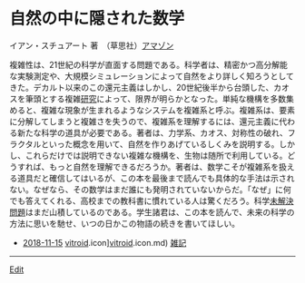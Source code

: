 # 自然の中に隠された数学

イアン・スチュアート 著　（草思社）[アマゾン](http://amzn.asia/d/9dgMgtE)



複雑性は、21世紀の科学が直面する問題である。科学者は、精密かつ高分解能な実験測定や、大規模シミュレーションによって自然をより詳しく知ろうとしてきた。デカルト以来のこの還元主義はしかし、20世紀後半から台頭した、カオスを筆頭とする複雑[研究](研究.md)によって、限界が明らかとなった。単純な機構を多数集めると、複雑な現象が生まれるようなシステムを複雑系と呼ぶ。複雑系は、要素に分解してしまうと複雑さを失うので、複雑系を理解するには、還元主義に代わる新たな科学の道具が必要である。著者は、力学系、カオス、対称性の破れ、フラクタルといった概念を用いて、自然を作りあげているしくみを説明する。しかし、これらだけでは説明できない複雑な機構を、生物は随所で利用している。どうすれば、もっと自然を理解できるだろうか。著者は、数学こそが複雑系を扱える道具だと確信してはいるが、この本を最後まで読んでも具体的な手法は示されない。なぜなら、その数学はまだ誰にも発明されていないからだ。「なぜ」に何でも答えてくれる、高校までの教科書に慣れている人は驚くだろう。科学[未解決問題](未解決問題.md)はまだ山積しているのである。学生諸君は、この本を読んで、未来の科学の方法に思いを馳せ、いつの日かこの物語の続きを書いてほしい。




* [2018-11-15](2018-11-15.md) [vitroid](vitroid.md).icon][vitroid](vitroid.md).icon.md) [雑記](雑記.md)





----
[Edit](https://github.com/vitroid/vitroid.github.io/edit/master/MD/自然の中に隠された数学.md)
